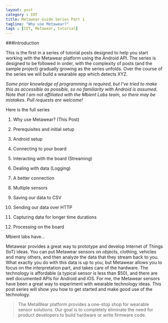 ```yaml
---
layout: post
category : IOT
title: Metawear Guide Series Part 1
tagline: "Why use Metawear?"
tags : [IOT, Metawear, tutorial]
---
```


###Introduction

This is the first in a series of tutorial posts designed to help you start working with the Metawear platform using the Android API. The series is designed to be followed in order, with the complexity of posts (and the sample project) gradually growing as the series unfolds. Over the course of the series we will build a wearable app which detects XYZ.

*Some prior knowledge of programming is required, but I've tried to make this as accessible as possible, so no familiarity with Android is assumed. Note that I am not affiliated with the Mbient Labs team, so there may be mistakes. Pull requests are welcome!*

Here is the full series

1) Why use Metawear? (This Post)

2) Prerequisites and initial setup

3) Android setup 

4) Connecting to your board

5) Interacting with the board (Streaming) 

6) Dealing with data (Logging)

7) A better connection

8) Multiple sensors

9) Saving our data to CSV

10) Sending our data over HTTP

11) Capturing data for longer time durations

12) Processing on the board


Mbient labs have...


Metawear provides a great way to prototype and develop Internet of Things (IoT) ideas. You can put Metawear sensors on objects, clothing, vehicles and many others, and then analyze the data that they stream back to you. What exactly you do with this data is up to you, but Metawear allows you to focus on the interpretation part, and takes care of the hardware. The technology is affordable (a typical sensor is less than $50), and there are well documented APIs for Android and iOS. For me, the Metawear sensors have been a great way to experiment with wearable technology ideas. This post series will show you how to get started and make good use of the technology.

>The MetaWear platform provides a one-stop shop for wearable sensor solutions. Our goal is to completely eliminate the need for product developers to build hardware or write firmware code.



